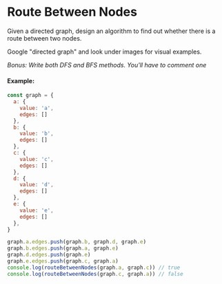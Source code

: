 # Route Between Nodes

Given a directed graph, design an algorithm to find out whether there is a route between two nodes.

Google "directed graph" and look under images for visual examples.

*Bonus: Write both DFS and BFS methods. You'll have to comment one*

#### Example:

```js
const graph = {
  a: {
    value: 'a',
    edges: []
  },
  b: {
    value: 'b',
    edges: []
  },
  c: {
    value: 'c',
    edges: []
  },
  d: {
    value: 'd',
    edges: []
  },
  e: {
    value: 'e',
    edges: []
  },
}

graph.a.edges.push(graph.b, graph.d, graph.e)
graph.b.edges.push(graph.a, graph.e)
graph.d.edges.push(graph.e)
graph.e.edges.push(graph.c, graph.a)
console.log(routeBetweenNodes(graph.a, graph.c)) // true
console.log(routeBetweenNodes(graph.c, graph.a)) // false
```